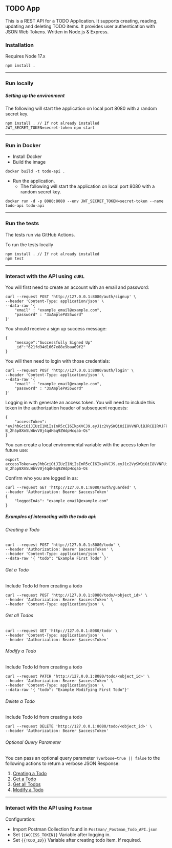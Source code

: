 ## TODO App

This is a REST API for a TODO Application. It supports creating, reading, updating and deleting TODO items. It provides user authentication with JSON Web Tokens. Written in Node.js & Express.

### Installation

Requires Node 17.x

```
npm install .
```

---

### Run locally

##### Setting up the environment

The following will start the application on local port 8080 with a random secret key.

```
npm install . // If not already installed
JWT_SECRET_TOKEN=secret-token npm start
```

---

### Run in Docker

- Install Docker
- Build the image

```
docker build -t todo-api .
```

- Run the application.
  - The following will start the application on local port 8080 with a random secret key.

```
docker run -d -p 8080:8080 --env JWT_SECRET_TOKEN=secret-token --name todo-api todo-api
```

---

### Run the tests

The tests run via GitHub Actions.

To run the tests locally

```
npm install . // If not already installed
npm test
```

---

### Interact with the API using `cURL`

You will first need to create an account with an email and password:

```
curl --request POST 'http://127.0.0.1:8080/auth/signup' \
--header 'Content-Type: application/json' \
--data-raw '{
    "email" : "example_email@example.com",
    "password" : "3xAmplePA55word"
}'
```

You should receive a sign up success message:

```
{
    "message":"Successfully Signed Up"
    _id":"621fd94d1667e88e9baa69f2"
}
```

You will then need to login with those credentials:

```
curl --request POST 'http://127.0.0.1:8080/auth/login' \
--header 'Content-Type: application/json' \
--data-raw '{
    "email" : "example_email@example.com",
    "password" : "3xAmplePA55word"
}'
```

Logging in with generate an access token. You will need to include this token in the authorization header of subsequent requests:

```
{
    "accessToken": "eyJhbGciOiJIUzI1NiIsInR5cCI6IkpXVCJ9.eyJ1c2VySWQiOiI8VVNFUiBJRCBIRVJFPiIsImlhdCI6MTY0NjI1NjUwNywiZXhwIjoxNjQ2ODYxMzA3fQ.f2_C_i-B_2h5p8XmSLWbvV0j4qdHaq9ZWdpHcqab-Os"
}
```

You can create a local environmental variable with the access token for future use:

```
export accessToken=eyJhbGciOiJIUzI1NiIsInR5cCI6IkpXVCJ9.eyJ1c2VySWQiOiI8VVNFUiBJRCBIRVJFPiIsImlhdCI6MTY0NjI1NjUwNywiZXhwIjoxNjQ2ODYxMzA3fQ.f2_C_i-B_2h5p8XmSLWbvV0j4qdHaq9ZWdpHcqab-Os
```

Confirm who you are logged in as:

```
curl --request GET 'http://127.0.0.1:8080/auth/guarded' \
--header 'Authorization: Bearer $accessToken'
{
    "loggedInAs": "example_email@example.com"
}
```

##### Examples of interacting with the todo api:

###### Creating a Todo

```
curl --request POST 'http://127.0.0.1:8080/todo' \
--header 'Authorization: Bearer $accessToken' \
--header 'Content-Type: application/json' \
--data-raw '{ "todo": "Example First Todo" }'
```

###### Get a Todo

Include Todo Id from creating a todo

```
curl --request POST 'http://127.0.0.1:8080/todo/<object_id>' \
--header 'Authorization: Bearer $accessToken' \
--header 'Content-Type: application/json' \
```

###### Get all Todos

```
curl --request GET 'http://127.0.0.1:8080/todo' \
--header 'Content-Type: application/json' \
--header 'Authorization: Bearer $accessToken'
```

###### Modify a Todo

Include Todo Id from creating a todo

```
curl --request PATCH 'http://127.0.0.1:8080/todo/<object_id>' \
--header 'Authorization: Bearer $accessToken' \
--header 'Content-Type: application/json' \
--data-raw '{ "todo": "Example Modifying First Todo"}'
```

###### Delete a Todo

Include Todo Id from creating a todo

```
curl --request DELETE 'http://127.0.0.1:8080/todo/<object_id>' \
--header 'Authorization: Bearer $accessToken'
```

###### Optional Query Parameter

You can pass an optional query parameter `?verbose=true || false` to the following actions to return a verbose JSON Response:

1. [Creating a Todo](#creating-a-todo)
2. [Get a Todo](#get-a-todo)
3. [Get all Todos](#get-all-todos)
4. [Modify a Todo](#modify-a-todo)

---

### Interact with the API using `Postman`

Configuration:

- Import Postman Collection found in `Postman/_Postman_Todo_API.json`
- Set `{{ACCESS_TOKEN}}` Variable after logging in.
- Set `{{TODO_ID}}` Variable after creating todo item. If required.
